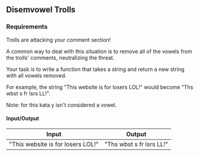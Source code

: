 ## Disemvowel Trolls

### Requirements

Trolls are attacking your comment section!

A common way to deal with this situation is to remove all of the vowels from the trolls' comments, neutralizing the threat.

Your task is to write a function that takes a string and return a new string with all vowels removed.

For example, the string "This website is for losers LOL!" would become "Ths wbst s fr lsrs LL!".

Note: for this kata y isn't considered a vowel.

#### Input/Output

| Input                            |  Output                 |
| -------------------------------- | ----------------------- |
|"This website is for losers LOL!" | "Ths wbst s fr lsrs LL!"|

